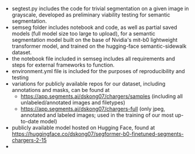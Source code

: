 - segtest.py includes the code for trivial segmentation on a given image in grayscale, developed as preliminary viability testing for semantic segmentation.
- semseg folder includes notebook and code, as well as partial saved models (full model size too large to upload), for a semantic segmentation model built on the base of Nvidia's mit-b0 lightweight transformer model, and trained on the hugging-face semantic-sidewalk dataset.
- the notebook file included in semseg includes all requirements and steps for external frameworks to function.
- environment.yml file is included for the purposes of reproducibility and testing
- variations for publicly available repos for our dataset, including annotations and masks, can be found at
  - https://app.segments.ai/dskong07/chargers/samples (including all unlabeled/annotated images and filetypes)
  - https://app.segments.ai/dskong07/chargers-full (only jpeg, annotated and labeled images; used in the training of our most up-to-date model)
- publicly available model hosted on Hugging Face, found at https://huggingface.co/dskong07/segformer-b0-finetuned-segments-chargers-2-15
- 
